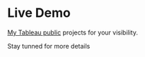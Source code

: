 # Live Demo

[My Tableau public](https://public.tableau.com/views/SuperStore_249/Dashboard1?:language=en-US&:sid=&:redirect=auth&:display_count=n&:origin=viz_share_link) projects for your visibility.

Stay tunned for more details 
